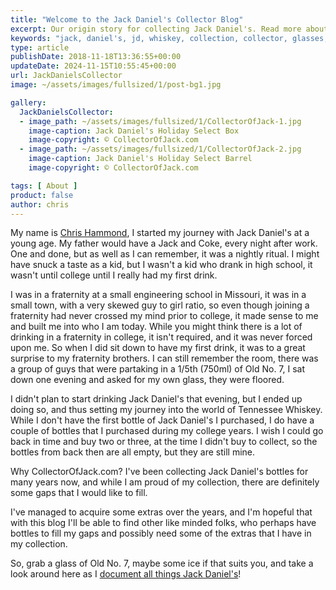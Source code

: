 ```yaml
---
title: "Welcome to the Jack Daniel's Collector Blog"
excerpt: Our origin story for collecting Jack Daniel's. Read more about Chris Hammond and how this website started.
keywords: "jack, daniel's, jd, whiskey, collection, collector, glasses, bottles, value, jack daniel, jack daniel's"
type: article
publishDate: 2018-11-18T13:36:55+00:00
updateDate: 2024-11-15T10:55:45+00:00
url: JackDanielsCollector
image: ~/assets/images/fullsized/1/post-bg1.jpg

gallery:
  JackDanielsCollector:
  - image_path: ~/assets/images/fullsized/1/CollectorOfJack-1.jpg
    image-caption: Jack Daniel's Holiday Select Box
    image-copyright: © CollectorOfJack.com
  - image_path: ~/assets/images/fullsized/1/CollectorOfJack-2.jpg
    image-caption: Jack Daniel's Holiday Select Barrel
    image-copyright: © CollectorOfJack.com

tags: [ About ] 
product: false
author: chris
---
```

My name is [Chris Hammond](https://www.chrishammond.com/), I started my journey with Jack Daniel's at a young age. My father would have a Jack and Coke, every night after work. One and done, but as well as I can remember, it was a nightly ritual. I might have snuck a taste as a kid, but I wasn't a kid who drank in high school, it wasn't until college until I really had my first drink.

I was in a fraternity at a small engineering school in Missouri, it was in a small town, with a very skewed guy to girl ratio, so even though joining a fraternity had never crossed my mind prior to college, it made sense to me and built me into who I am today. While you might think there is a lot of drinking in a fraternity in college, it isn't required, and it was never forced upon me. So when I did sit down to have my first drink, it was to a great surprise to my fraternity brothers. I can still remember the room, there was a group of guys that were partaking in a 1/5th (750ml) of Old No. 7, I sat down one evening and asked for my own glass, they were floored.

I didn't plan to start drinking Jack Daniel's that evening, but I ended up doing so, and thus setting my journey into the world of Tennessee Whiskey. While I don't have the first bottle of Jack Daniel's I purchased, I do have a couple of bottles that I purchased during my college years. I wish I could go back in time and buy two or three, at the time I didn't buy to collect, so the bottles from back then are all empty, but they are still mine.

Why CollectorOfJack.com? I've been collecting Jack Daniel's bottles for many years now, and while I am proud of my collection, there are definitely some gaps that I would like to fill.

I've managed to acquire some extras over the years, and I'm hopeful that with this blog I'll be able to find other like minded folks, who perhaps have bottles to fill my gaps and possibly need some of the extras that I have in my collection.

So, grab a glass of Old No. 7, maybe some ice if that suits you, and take a look around here as I [document all things Jack Daniel's](/)!

